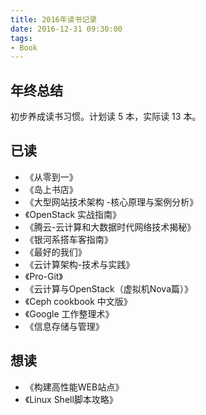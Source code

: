 ```yaml
---
title: 2016年读书记录
date: 2016-12-31 09:30:00
tags:
- Book
---
```


## 年终总结
初步养成读书习惯。计划读 5 本，实际读 13 本。


## 已读
* 《从零到一》
* 《岛上书店》
* 《大型网站技术架构 -核心原理与案例分析》
* 《OpenStack 实战指南》  
* 《腾云-云计算和大数据时代网络技术揭秘》
* 《银河系搭车客指南》  
* 《最好的我们》  
* 《云计算架构-技术与实践》  
* 《Pro-Git》  
* 《云计算与OpenStack（虚拟机Nova篇）》  
* 《Ceph cookbook 中文版》
* 《Google 工作整理术》  
* 《信息存储与管理》  


## 想读
* 《构建高性能WEB站点》  
* 《Linux Shell脚本攻略》    
